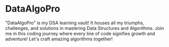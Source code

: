 # DataAlgoPro
"DataAlgoPro" is my DSA learning vault! It houses all my triumphs, challenges, and solutions in mastering Data Structures and Algorithms. Join me in this coding journey where every line of code signifies growth and adventure! Let's craft amazing algorithms together!
